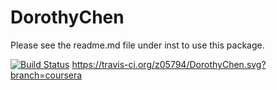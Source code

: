 # DorothyChen
Please see the readme.md file under inst to use this package.

[![Build Status](https://travis-ci.org/z05794/DorothyChen.svg?branch=coursera)](https://travis-ci.org/z05794/DorothyChen.svg?branch=coursera)
https://travis-ci.org/z05794/DorothyChen.svg?branch=coursera
